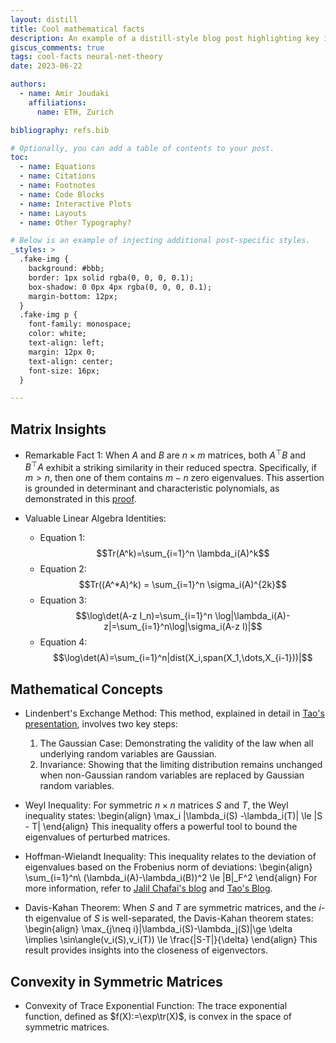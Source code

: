 ```yaml
---
layout: distill
title: Cool mathematical facts
description: An example of a distill-style blog post highlighting key insights
giscus_comments: true
tags: cool-facts neural-net-theory
date: 2023-06-22

authors:
  - name: Amir Joudaki
    affiliations:
      name: ETH, Zurich

bibliography: refs.bib

# Optionally, you can add a table of contents to your post.
toc:
  - name: Equations
  - name: Citations
  - name: Footnotes
  - name: Code Blocks
  - name: Interactive Plots
  - name: Layouts
  - name: Other Typography?

# Below is an example of injecting additional post-specific styles.
_styles: >
  .fake-img {
    background: #bbb;
    border: 1px solid rgba(0, 0, 0, 0.1);
    box-shadow: 0 0px 4px rgba(0, 0, 0, 0.1);
    margin-bottom: 12px;
  }
  .fake-img p {
    font-family: monospace;
    color: white;
    text-align: left;
    margin: 12px 0;
    text-align: center;
    font-size: 16px;
  }

---
```


## Matrix Insights

- Remarkable Fact 1: When $A$ and $B$ are $n\times m$ matrices, both $A^\top B$ and $B^\top A$ exhibit a striking similarity in their reduced spectra. Specifically, if $m>n$, then one of them contains $m-n$ zero eigenvalues. This assertion is grounded in determinant and characteristic polynomials, as demonstrated in this [proof](https://math.stackexchange.com/questions/124888/are-the-eigenvalues-of-ab-equal-to-the-eigenvalues-of-ba).

- Valuable Linear Algebra Identities:
  - Equation 1: $$Tr(A^k)=\sum_{i=1}^n \lambda_i(A)^k$$
  - Equation 2: $$Tr((A^*A)^k) = \sum_{i=1}^n \sigma_i(A)^{2k}$$
  - Equation 3: $$\log\det(A-z I_n)=\sum_{i=1}^n \log|\lambda_i(A)-z|=\sum_{i=1}^n\log|\sigma_i(A-z I)|$$
  - Equation 4: $$\log\det(A)=\sum_{i=1}^n|dist(X_i,span(X_1,\dots,X_{i-1}))|$$

## Mathematical Concepts

- Lindenbert's Exchange Method: This method, explained in detail in [Tao's presentation](https://terrytao.files.wordpress.com/2009/08/random_matrix.pdf), involves two key steps:
  1. The Gaussian Case: Demonstrating the validity of the law when all underlying random variables are Gaussian.
  2. Invariance: Showing that the limiting distribution remains unchanged when non-Gaussian random variables are replaced by Gaussian random variables.

- Weyl Inequality: For symmetric $n\times n$ matrices $S$ and $T$, the Weyl inequality states:
\begin{align}
\max_i |\lambda_i(S) -\lambda_i(T)| \le \|S - T\|
\end{align}
This inequality offers a powerful tool to bound the eigenvalues of perturbed matrices.

- Hoffman-Wielandt Inequality: This inequality relates to the deviation of eigenvalues based on the Frobenius norm of deviations:
\begin{align}
\sum_{i=1}^n\ (\lambda_i(A)-\lambda_i(B))^2 \le \|B\|_F^2
\end{align}
For more information, refer to [Jalil Chafai's blog](https://djalil.chafai.net/blog/2011/12/03/the-hoffman-wielandt-inequality/) and [Tao's Blog](https://terrytao.wordpress.com/2010/02/02/254a-notes-4-the-semi-circular-law/).

- Davis-Kahan Theorem: When $S$ and $T$ are symmetric matrices, and the $i$-th eigenvalue of $S$ is well-separated, the Davis-Kahan theorem states:
\begin{align}
\max_{j\neq i}|\lambda_i(S)-\lambda_j(S)|\ge \delta
\implies \sin\angle(v_i(S),v_i(T)) \le \frac{\|S-T\|}{\delta}
\end{align}
This result provides insights into the closeness of eigenvectors.

## Convexity in Symmetric Matrices

- Convexity of Trace Exponential Function: The trace exponential function, defined as $f(X):=\exp\tr(X)$, is convex in the space of symmetric matrices.

